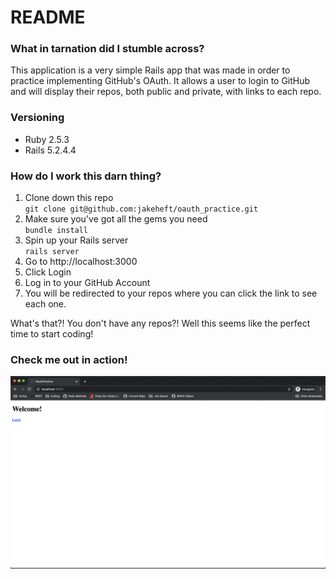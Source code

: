 # README

### What in tarnation did I stumble across?
This application is a very simple Rails app that was made in order to practice implementing GitHub's OAuth. It allows a user to login to GitHub and will display their repos, both public and private, with links to each repo.

### Versioning
- Ruby 2.5.3
- Rails 5.2.4.4

### How do I work this darn thing?
1. Clone down this repo  
`git clone git@github.com:jakeheft/oauth_practice.git`
2. Make sure you've got all the gems you need  
`bundle install`
3. Spin up your Rails server  
`rails server`
4. Go to http://localhost:3000
5. Click Login
6. Log in to your GitHub Account
7. You will be redirected to your repos where you can click the link to see each one.

What's that?! You don't have any repos?! Well this seems like the perfect time to start coding!

### Check me out in action!
![functionality gif](/public/oauth.gif)
